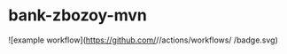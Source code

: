 # bank-zbozoy-mvn
![example workflow](https://github.com/<user>/<repo>/actions/workflows/<file>
/badge.svg)
